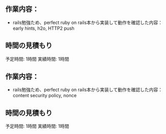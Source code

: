 ## 作業内容：
* rails勉強ため、perfect ruby on rails本から実装して動作を確認した内容：
early hints, h2o, HTTP2 push
## 時間の見積もり
予定時間: 1時間
実績時間: 1時間

## 作業内容：
* rails勉強ため、perfect ruby on rails本から実装して動作を確認した内容：
content security policy, nonce
## 時間の見積もり
予定時間: 1時間
実績時間: 1時間
